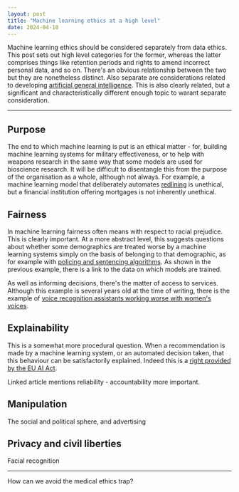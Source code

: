 ```yaml
---
layout: post
title: "Machine learning ethics at a high level"
date: 2024-04-18
---
```

Machine learning ethics should be considered separately from data ethics. This post sets out high level categories for the former, whereas the latter comprises things like retention periods and rights to amend incorrect personal data, and so on. There's an obvious relationship between the two but they are nonetheless distinct. Also separate are considerations related to developing [artificial general intelligence](https://en.wikipedia.org/wiki/Artificial_general_intelligence). This is also clearly related, but a significant and characteristically different enough topic to warant separate consideration.

---

## Purpose
The end to which machine learning is put is an ethical matter - for, building machine learning systems for military effectiveness, or to help with weapons research in the same way that some models are used for bioscience research. It will be difficult to disentangle this from the purpose of the organisation as a whole, although not always. For example, a machine learning model that deliberately automates [redlining](https://www.law.cornell.edu/wex/redlining) is unethical, but a financial institution offering mortgages is not inherently unethical.

## Fairness
In machine learning fairness often means with respect to racial prejudice. This is clearly important. At a more abstract level, this suggests questions about whether some demographics are treated worse by a machine learning systems simply on the basis of belonging to that demographic, as for example with [policing and sentencing algorithms](https://www.technologyreview.com/2020/07/17/1005396/predictive-policing-algorithms-racist-dismantled-machine-learning-bias-criminal-justice/). As shown in the previous example, there is a link to the data on which models are trained.

As well as informing decisions, there's the matter of access to services. Although this example is several years old at the time of writing, there is the example of [voice recognition assistants working worse with women's voices](https://www.theregister.com/2018/03/14/voice_recognition_systems_are_naturally_sexist/).

## Explainability
This is a somewhat more procedural question. When a recommendation is made by a machine learning system, or an automated decision taken, that this behaviour can be satisfactorily explained. Indeed this is a [right provided by the EU AI Act](https://datacentrereview.com/2023/10/the-need-for-transparency-and-explainability-in-eu-ai-regulation/).

Linked article mentions reliability - accountability more important.

## Manipulation
The social and political sphere, and advertising

## Privacy and civil liberties
Facial recognition 

---

How can we avoid the medical ethics trap?